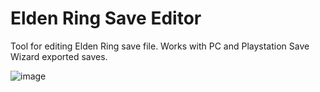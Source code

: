 # Elden Ring Save Editor

Tool for editing Elden Ring save file. Works with PC and Playstation Save Wizard exported saves.

![image](https://github.com/ClayAmore/ER-Save-Editor/assets/131625063/035d2b56-fe82-477e-92df-164d483885a0)
